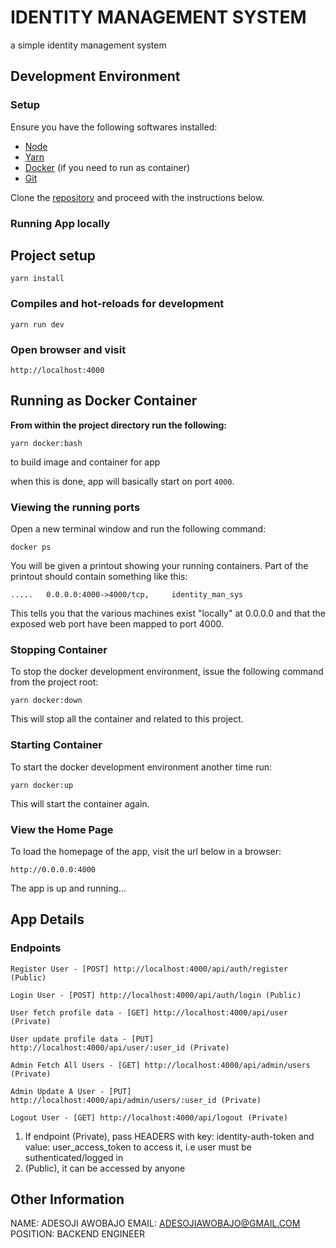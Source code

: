 # IDENTITY MANAGEMENT SYSTEM

a simple identity management system

## Development Environment

### Setup

Ensure you have the following softwares installed:

- [Node](https://nodejs.org)
- [Yarn](https://classic.yarnpkg.com/lang/en/docs/install/)
- [Docker](https://docs.docker.com/install/) (if you need to run as container)
- [Git](https://www.atlassian.com/git/tutorials/install-git)

Clone the [repository](https://github.com/sodiadrhain/identity-management-system) and proceed with the instructions below.

### Running App locally

## Project setup

```
yarn install
```

### Compiles and hot-reloads for development

```
yarn run dev
```

### Open browser and visit

```
http://localhost:4000
```

## Running as Docker Container

**From within the project directory run the following:**

```
yarn docker:bash
```

to build image and container for app

when this is done, app will basically start on port `4000`.

### Viewing the running ports

Open a new terminal window and run the following command:

```
docker ps
```

You will be given a printout showing your running containers. Part of the printout should contain something like this:

```
.....   0.0.0.0:4000->4000/tcp,     identity_man_sys

```

This tells you that the various machines exist "locally" at 0.0.0.0 and that the exposed web port have been mapped to port 4000.

### Stopping Container

To stop the docker development environment, issue the following command from the project root:

```
yarn docker:down
```

This will stop all the container and related to this project.

### Starting Container

To start the docker development environment another time run:

```
yarn docker:up
```

This will start the container again.

### View the Home Page

To load the homepage of the app, visit the url below in a browser:

    http://0.0.0.0:4000

The app is up and running...

## App Details

### Endpoints

```
Register User - [POST] http://localhost:4000/api/auth/register (Public)

Login User - [POST] http://localhost:4000/api/auth/login (Public)

User fetch profile data - [GET] http://localhost:4000/api/user (Private)

User update profile data - [PUT] http://localhost:4000/api/user/:user_id (Private)

Admin Fetch All Users - [GET] http://localhost:4000/api/admin/users (Private)

Admin Update A User - [PUT] http://localhost:4000/api/admin/users/:user_id (Private)

Logout User - [GET] http://localhost:4000/api/logout (Private)

```

1. If endpoint (Private), pass HEADERS with key: identity-auth-token and value: user_access_token to access it, i.e user must be suthenticated/logged in
2. (Public), it can be accessed by anyone

## Other Information

NAME: ADESOJI AWOBAJO
EMAIL: ADESOJIAWOBAJO@GMAIL.COM
POSITION: BACKEND ENGINEER